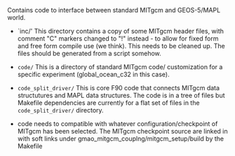 Contains code to interface between standard MITgcm and GEOS-5/MAPL world.

* `inc/' This directory contains a copy of some MITgcm header files, with
    comment "C" markers changed to "!" instead - to allow for fixed form and
    free form compile use (we think). This needs to be cleaned up. The files
    should be generated from a script somehow.

* `code/` This is a directory of standard MITgcm code/ customization for a
    specific experiment (global_ocean_c32 in this case).

* `code_split_driver/` This is core F90 code that connects MITgcm data
    structutures and MAPL data structures. The code is in a tree of files but
    Makefile dependencies are currently for a flat set of files in the
    `code_split_driver/` directory.

* code needs to compatible with whatever configuration/checkpoint of MITgcm has
    been selected. The MITgcm checkpoint source are linked in with soft links
    under gmao_mitgcm_couplng/mitgcm_setup/build by the Makefile

